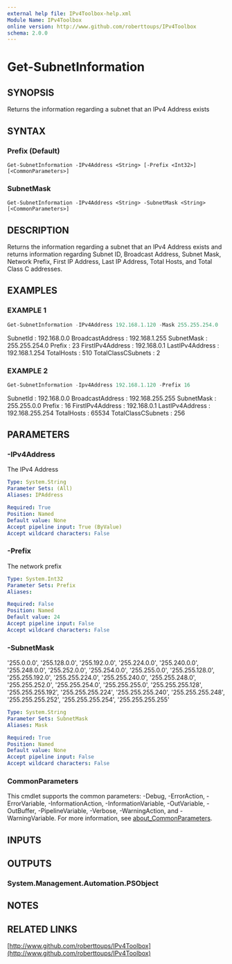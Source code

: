 ```yaml
---
external help file: IPv4Toolbox-help.xml
Module Name: IPv4Toolbox
online version: http://www.github.com/roberttoups/IPv4Toolbox
schema: 2.0.0
---
```


# Get-SubnetInformation

## SYNOPSIS
Returns the information regarding a subnet that an IPv4 Address exists

## SYNTAX

### Prefix (Default)
```
Get-SubnetInformation -IPv4Address <String> [-Prefix <Int32>] [<CommonParameters>]
```

### SubnetMask
```
Get-SubnetInformation -IPv4Address <String> -SubnetMask <String> [<CommonParameters>]
```

## DESCRIPTION
Returns the information regarding a subnet that an IPv4 Address exists and returns information regarding Subnet ID, Broadcast Address, Subnet Mask, Network Prefix, First IP Address, Last IP Address, Total Hosts, and Total Class C addresses.

## EXAMPLES

### EXAMPLE 1
```powershell
Get-SubnetInformation -IPv4Address 192.168.1.120 -Mask 255.255.254.0
```

SubnetId              : 192.168.0.0
BroadcastAddress      : 192.168.1.255
SubnetMask            : 255.255.254.0
Prefix                : 23
FirstIPv4Address      : 192.168.0.1
LastIPv4Address       : 192.168.1.254
TotalHosts            : 510
TotalClassCSubnets    : 2

### EXAMPLE 2
```powershell
Get-SubnetInformation -Ipv4Address 192.168.1.120 -Prefix 16
```

SubnetId              : 192.168.0.0
BroadcastAddress      : 192.168.255.255
SubnetMask            : 255.255.0.0
Prefix                : 16
FirstIPv4Address      : 192.168.0.1
LastIPv4Address       : 192.168.255.254
TotalHosts            : 65534
TotalClassCSubnets    : 256

## PARAMETERS

### -IPv4Address
The IPv4 Address

```yaml
Type: System.String
Parameter Sets: (All)
Aliases: IPAddress

Required: True
Position: Named
Default value: None
Accept pipeline input: True (ByValue)
Accept wildcard characters: False
```

### -Prefix
The network prefix

```yaml
Type: System.Int32
Parameter Sets: Prefix
Aliases:

Required: False
Position: Named
Default value: 24
Accept pipeline input: False
Accept wildcard characters: False
```

### -SubnetMask
'255.0.0.0', '255.128.0.0', '255.192.0.0', '255.224.0.0', '255.240.0.0', '255.248.0.0', '255.252.0.0', '255.254.0.0', '255.255.0.0', '255.255.128.0', '255.255.192.0', '255.255.224.0', '255.255.240.0', '255.255.248.0', '255.255.252.0', '255.255.254.0', '255.255.255.0', '255.255.255.128', '255.255.255.192', '255.255.255.224', '255.255.255.240', '255.255.255.248', '255.255.255.252', '255.255.255.254', '255.255.255.255'

```yaml
Type: System.String
Parameter Sets: SubnetMask
Aliases: Mask

Required: True
Position: Named
Default value: None
Accept pipeline input: False
Accept wildcard characters: False
```

### CommonParameters
This cmdlet supports the common parameters: -Debug, -ErrorAction, -ErrorVariable, -InformationAction, -InformationVariable, -OutVariable, -OutBuffer, -PipelineVariable, -Verbose, -WarningAction, and -WarningVariable. For more information, see [about_CommonParameters](http://go.microsoft.com/fwlink/?LinkID=113216).

## INPUTS

## OUTPUTS

### System.Management.Automation.PSObject
## NOTES

## RELATED LINKS

[http://www.github.com/roberttoups/IPv4Toolbox](http://www.github.com/roberttoups/IPv4Toolbox)

